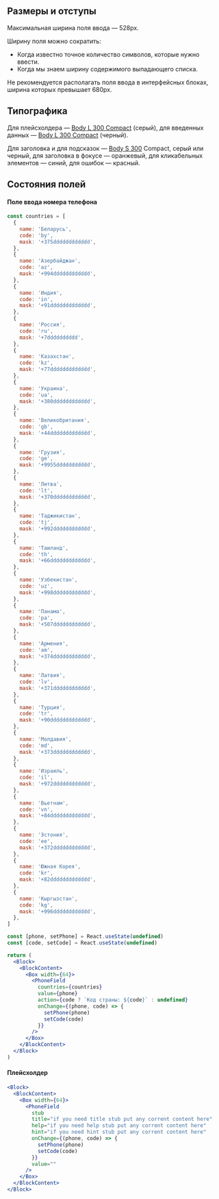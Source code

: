 ## Размеры и отступы

Максимальная ширина поля ввода — 528px.

Ширину поля можно сократить:

- Когда известно точное количество символов, которые нужно ввести.
- Когда мы знаем ширину содержимого выпадающего списка.

Не рекомендуется располагать поля ввода в интерфейсных блоках, ширина которых превышает 680px.

## Типографика

Для плейсхолдера — [Body L 300 Compact](#/Компоненты/Heading) (серый), для введенных данных — [Body L 300 Compact]() (черный).

Для заголовка и для подсказок — [Body S 300]() Compact, серый или черный, для заголовка в фокусе — оранжевый, для кликабельных элементов — синий, для ошибок — красный.

## Состояния полей

#### Поле ввода номера телефона

```jsx
const countries = [
  {
    name: 'Беларусь',
    code: 'by',
    mask: '+375dddddddddddd',
  },
  {
    name: 'Азербайджан',
    code: 'az',
    mask: '+994dddddddddddd',
  },
  {
    name: 'Индия',
    code: 'in',
    mask: '+91ddddddddddddd',
  },
  {
    name: 'Россия',
    code: 'ru',
    mask: '+7dddddddddd',
  },
  {
    name: 'Казахстан',
    code: 'kz',
    mask: '+77ddddddddddddd',
  },
  {
    name: 'Украина',
    code: 'ua',
    mask: '+380dddddddddddd',
  },
  {
    name: 'Великобритания',
    code: 'gb',
    mask: '+44ddddddddddddd',
  },
  {
    name: 'Грузия',
    code: 'ge',
    mask: '+9955ddddddddddd',
  },
  {
    name: 'Литва',
    code: 'lt',
    mask: '+370dddddddddddd',
  },
  {
    name: 'Таджикистан',
    code: 'tj',
    mask: '+992dddddddddddd',
  },
  {
    name: 'Таиланд',
    code: 'th',
    mask: '+66ddddddddddddd',
  },
  {
    name: 'Узбекистан',
    code: 'uz',
    mask: '+998dddddddddddd',
  },
  {
    name: 'Панама',
    code: 'pa',
    mask: '+507dddddddddddd',
  },
  {
    name: 'Армения',
    code: 'am',
    mask: '+374dddddddddddd',
  },
  {
    name: 'Латвия',
    code: 'lv',
    mask: '+371dddddddddddd',
  },
  {
    name: 'Турция',
    code: 'tr',
    mask: '+90ddddddddddddd',
  },
  {
    name: 'Молдавия',
    code: 'md',
    mask: '+373dddddddddddd',
  },
  {
    name: 'Израиль',
    code: 'il',
    mask: '+972dddddddddddd',
  },
  {
    name: 'Вьетнам',
    code: 'vn',
    mask: '+84ddddddddddddd',
  },
  {
    name: 'Эстония',
    code: 'ee',
    mask: '+372dddddddddddd',
  },
  {
    name: 'Южная Корея',
    code: 'kr',
    mask: '+82ddddddddddddd',
  },
  {
    name: 'Кыргызстан',
    code: 'kg',
    mask: '+996dddddddddddd',
  },
]

const [phone, setPhone] = React.useState(undefined)
const [code, setCode] = React.useState(undefined)

return (
  <Block>
    <BlockContent>
      <Box width={64}>
        <PhoneField
          countries={countries}
          value={phone}
          action={code ? `Код страны: ${code}` : undefined}
          onChange={(phone, code) => {
            setPhone(phone)
            setCode(code)
          }}
        />
      </Box>
    </BlockContent>
  </Block>
)
```

#### Плейсхолдер

```jsx
<Block>
  <BlockContent>
    <Box width={64}>
      <PhoneField
        stub
        title="if you need title stub put any corrent content here"
        help="if you need help stub put any corrent content here"
        hint="if you need hint stub put any corrent content here"
        onChange={(phone, code) => {
          setPhone(phone)
          setCode(code)
        }}
        value=""
      />
    </Box>
  </BlockContent>
</Block>
```
